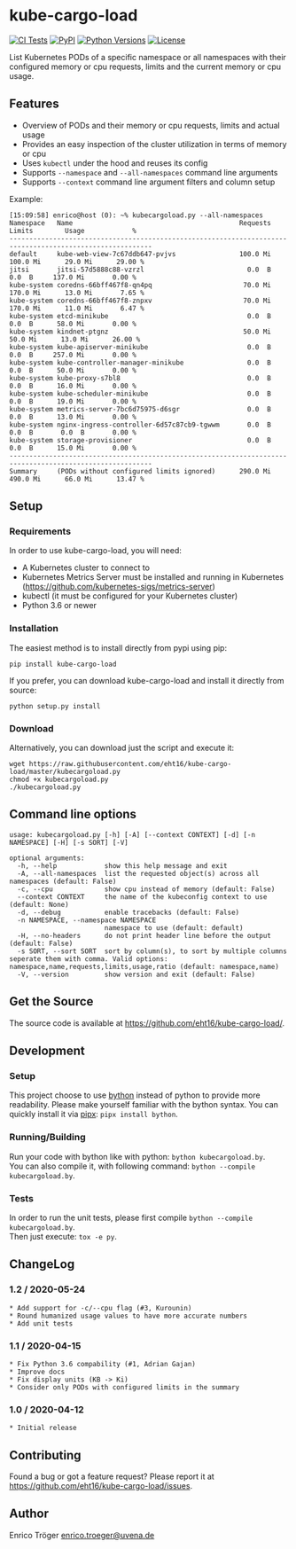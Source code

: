 kube-cargo-load
===============

[![CI Tests](https://github.com/eht16/kube-cargo-load/actions/workflows/tests.yml/badge.svg)](https://github.com/eht16/kube-cargo-load/actions/workflows/tests.yml)
[![PyPI](https://img.shields.io/pypi/v/kube-cargo-load.svg)](https://pypi.org/project/kube-cargo-load/)
[![Python Versions](https://img.shields.io/pypi/pyversions/kube-cargo-load.svg)](https://pypi.org/project/kube-cargo-load/)
[![License](https://img.shields.io/pypi/l/kube-cargo-load.svg)](https://pypi.org/project/kube-cargo-load/)


List Kubernetes PODs of a specific namespace or all namespaces with their
configured memory or cpu requests, limits and the current memory or cpu usage.


Features
--------

  * Overview of PODs and their memory or cpu requests, limits and actual usage
  * Provides an easy inspection of the cluster utilization in terms of memory or cpu
  * Uses `kubectl` under the hood and reuses its config
  * Supports `--namespace` and `--all-namespaces` command line arguments
  * Supports `--context` command line argument
    filters and column setup

Example:

    [15:09:58] enrico@host (0): ~% kubecargoload.py --all-namespaces
    Namespace   Name                                          Requests       Limits        Usage            %
    ----------------------------------------------------------------------------------------------------------
    default     kube-web-view-7c67ddb647-pvjvs                100.0 Mi     100.0 Mi      29.0 Mi      29.00 %
    jitsi       jitsi-57d5888c88-vzrzl                          0.0  B       0.0  B     137.0 Mi       0.00 %
    kube-system coredns-66bff467f8-qn4pq                       70.0 Mi     170.0 Mi      13.0 Mi       7.65 %
    kube-system coredns-66bff467f8-znpxv                       70.0 Mi     170.0 Mi      11.0 Mi       6.47 %
    kube-system etcd-minikube                                   0.0  B       0.0  B      58.0 Mi       0.00 %
    kube-system kindnet-ptgnz                                  50.0 Mi      50.0 Mi      13.0 Mi      26.00 %
    kube-system kube-apiserver-minikube                         0.0  B       0.0  B     257.0 Mi       0.00 %
    kube-system kube-controller-manager-minikube                0.0  B       0.0  B      50.0 Mi       0.00 %
    kube-system kube-proxy-s7bl8                                0.0  B       0.0  B      16.0 Mi       0.00 %
    kube-system kube-scheduler-minikube                         0.0  B       0.0  B      19.0 Mi       0.00 %
    kube-system metrics-server-7bc6d75975-d6sgr                 0.0  B       0.0  B      13.0 Mi       0.00 %
    kube-system nginx-ingress-controller-6d57c87cb9-tgwwm       0.0  B       0.0  B       0.0  B       0.00 %
    kube-system storage-provisioner                             0.0  B       0.0  B      15.0 Mi       0.00 %
    ----------------------------------------------------------------------------------------------------------
    Summary     (PODs without configured limits ignored)      290.0 Mi     490.0 Mi      66.0 Mi      13.47 %


Setup
-----

### Requirements

In order to use kube-cargo-load, you will need:

- A Kubernetes cluster to connect to
- Kubernetes Metrics Server must be installed and running in Kubernetes
  (<https://github.com/kubernetes-sigs/metrics-server>)
- kubectl (it must be configured for your Kubernetes cluster)
- Python 3.6 or newer


### Installation

The easiest method is to install directly from pypi using pip:

    pip install kube-cargo-load


If you prefer, you can download kube-cargo-load and install it
directly from source:

    python setup.py install


### Download

Alternatively, you can download just the script and execute it:

    wget https://raw.githubusercontent.com/eht16/kube-cargo-load/master/kubecargoload.py
    chmod +x kubecargoload.py
    ./kubecargoload.py


Command line options
--------------------

    usage: kubecargoload.py [-h] [-A] [--context CONTEXT] [-d] [-n NAMESPACE] [-H] [-s SORT] [-V]

    optional arguments:
      -h, --help            show this help message and exit
      -A, --all-namespaces  list the requested object(s) across all namespaces (default: False)
      -c, --cpu             show cpu instead of memory (default: False)
      --context CONTEXT     the name of the kubeconfig context to use (default: None)
      -d, --debug           enable tracebacks (default: False)
      -n NAMESPACE, --namespace NAMESPACE
                            namespace to use (default: default)
      -H, --no-headers      do not print header line before the output (default: False)
      -s SORT, --sort SORT  sort by column(s), to sort by multiple columns seperate them with comma. Valid options: namespace,name,requests,limits,usage,ratio (default: namespace,name)
      -V, --version         show version and exit (default: False)


Get the Source
--------------

The source code is available at https://github.com/eht16/kube-cargo-load/.


Development
-----------

### Setup

This project choose to use [bython](https://github.com/mathialo/bython/blob/master/INTRODUCTION.md) instead of python to provide more readability. Please make yourself familiar with the bython syntax.
You can quickly install it via [pipx](https://github.com/pypa/pipx): `pipx install bython`.  

### Running/Building

Run your code with bython like with python: `bython kubecargoload.by`.  
You can also compile it, with following command: `bython --compile kubecargoload.by`.  

### Tests

In order to run the unit tests, please first compile `bython --compile kubecargoload.by`.  
Then just execute: `tox -e py`.  


ChangeLog
---------

### 1.2 / 2020-05-24

    * Add support for -c/--cpu flag (#3, Kurounin)
    * Round humanized usage values to have more accurate numbers
    * Add unit tests

### 1.1 / 2020-04-15

    * Fix Python 3.6 compability (#1, Adrian Gajan)
    * Improve docs
    * Fix display units (KB -> Ki)
    * Consider only PODs with configured limits in the summary

### 1.0 / 2020-04-12

    * Initial release


Contributing
------------

Found a bug or got a feature request? Please report it at
https://github.com/eht16/kube-cargo-load/issues.


Author
------

Enrico Tröger <enrico.troeger@uvena.de>
